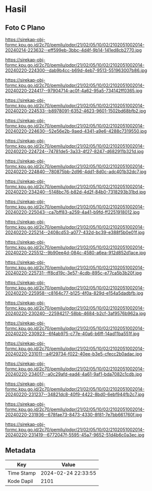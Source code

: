 # Hasil

## Foto C Plano

https://sirekap-obj-formc.kpu.go.id/2c70/pemilu/pdpr/21/02/05/10/02/2102051002014-20240214-223632--eff599eb-3bbc-4d4f-9b14-141ed8cb2770.jpg

https://sirekap-obj-formc.kpu.go.id/2c70/pemilu/pdpr/21/02/05/10/02/2102051002014-20240220-224300--dab9b4cc-b69d-4eb7-9513-551963007b86.jpg

https://sirekap-obj-formc.kpu.go.id/2c70/pemilu/pdpr/21/02/05/10/02/2102051002014-20240220-224417--97904714-ac0f-4a62-95a5-734142ff0365.jpg

https://sirekap-obj-formc.kpu.go.id/2c70/pemilu/pdpr/21/02/05/10/02/2102051002014-20240220-224533--b8978091-6352-4623-9601-1502bd68bfb2.jpg

https://sirekap-obj-formc.kpu.go.id/2c70/pemilu/pdpr/21/02/05/10/02/2102051002014-20240220-224630--52e56e2b-9aed-4341-a9e6-4288c7319550.jpg

https://sirekap-obj-formc.kpu.go.id/2c70/pemilu/pdpr/21/02/05/10/02/2102051002014-20240220-224724--74781de5-3a33-4f27-8247-d682911b321d.jpg

https://sirekap-obj-formc.kpu.go.id/2c70/pemilu/pdpr/21/02/05/10/02/2102051002014-20240220-224840--780875bb-2d96-4dd1-8d0c-adc401b32dc7.jpg

https://sirekap-obj-formc.kpu.go.id/2c70/pemilu/pdpr/21/02/05/10/02/2102051002014-20240220-234240--5148bc76-b82d-4d2f-84b0-7318293b31bd.jpg

https://sirekap-obj-formc.kpu.go.id/2c70/pemilu/pdpr/21/02/05/10/02/2102051002014-20240220-225043--ca7bff83-a259-4a41-b9fd-ff2251918012.jpg

https://sirekap-obj-formc.kpu.go.id/2c70/pemilu/pdpr/21/02/05/10/02/2102051002014-20240220-225214--2408cd53-a077-432d-bc39-e388f5b0e01f.jpg

https://sirekap-obj-formc.kpu.go.id/2c70/pemilu/pdpr/21/02/05/10/02/2102051002014-20240220-225512--9b90ee4d-084c-4580-a6ea-912d852d1ace.jpg

https://sirekap-obj-formc.kpu.go.id/2c70/pemilu/pdpr/21/02/05/10/02/2102051002014-20240220-225731--ff8cd19c-3e57-4cdb-895c-e77ca5b3b20f.jpg

https://sirekap-obj-formc.kpu.go.id/2c70/pemilu/pdpr/21/02/05/10/02/2102051002014-20240220-225958--c8164c77-b125-4f0a-829d-e154a5dadbfb.jpg

https://sirekap-obj-formc.kpu.go.id/2c70/pemilu/pdpr/21/02/05/10/02/2102051002014-20240220-230240--22594217-58bb-4684-b2cf-3af9576b962a.jpg

https://sirekap-obj-formc.kpu.go.id/2c70/pemilu/pdpr/21/02/05/10/02/2102051002014-20240220-230923--6f4ab975-c77e-40a6-b6ff-14ad11ba551f.jpg

https://sirekap-obj-formc.kpu.go.id/2c70/pemilu/pdpr/21/02/05/10/02/2102051002014-20240220-231011--a4f29734-f022-40ee-b3e5-cfecc2b0adac.jpg

https://sirekap-obj-formc.kpu.go.id/2c70/pemilu/pdpr/21/02/05/10/02/2102051002014-20240220-234017--a0c29afd-ead4-4a61-9af1-bda7082c1cdb.jpg

https://sirekap-obj-formc.kpu.go.id/2c70/pemilu/pdpr/21/02/05/10/02/2102051002014-20240220-231237--34821dc8-40f9-4422-8bd0-6ebf944fb2c7.jpg

https://sirekap-obj-formc.kpu.go.id/2c70/pemilu/pdpr/21/02/05/10/02/2102051002014-20240220-231936--678fae73-8473-4330-8f81-7e7bb661760f.jpg

https://sirekap-obj-formc.kpu.go.id/2c70/pemilu/pdpr/21/02/05/10/02/2102051002014-20240220-231419--6772047f-5595-45a7-9652-51d4b6c0a3ec.jpg


## Metadata

| Key        | Value               |
| ---------- | ------------------- |
| Time Stamp | 2024-02-24 22:33:55 |
| Kode Dapil | 2101                |




